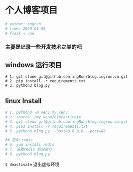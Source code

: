 # 个人博客项目

```python
# author: ingrun
# time: 2020-01-05
# flask + vue
```
### 主要是记录一些开发技术之类的吧

## windows 运行项目
```
# 1. git clone git@github.com:ingRun/blog.ingrun.cn.git
# 2. pip install -r requirements.txt
# 3. python3 blog.py
```


## linux Install

```python
# 1. python3 -m venv my_venv
# 2. source ./my_venv/bin/activate
# 3. git clone git@github.com:ingRun/blog.ingrun.cn.git
# 4. pip3 install -r requirements.txt
# 5. python3 blog.py --host=0.0.0.0 --port=80

## 启动 redis 
# 6. yum install redis
# 7. 设置redis 后台运行
# 8. python3 blog.py
```

 `$ deactivate` 退出虚拟环境
